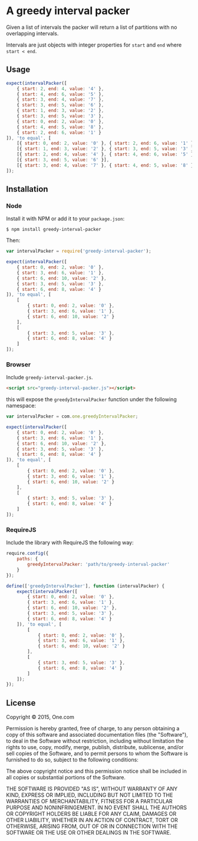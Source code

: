 # A greedy interval packer

Given a list of intervals the packer will return a list of partitions
with no overlapping intervals.

Intervals are just objects with integer properties for `start` and
`end` where `start < end`.


## Usage

```js
expect(intervalPacker([
    { start: 2, end: 4, value: '4' },
    { start: 4, end: 6, value: '5' },
    { start: 3, end: 4, value: '7' },
    { start: 3, end: 5, value: '6' },
    { start: 1, end: 3, value: '2' },
    { start: 3, end: 5, value: '3' },
    { start: 0, end: 2, value: '0' },
    { start: 4, end: 5, value: '8' },
    { start: 2, end: 6, value: '1' }
]), 'to equal', [
    [{ start: 0, end: 2, value: '0' }, { start: 2, end: 6, value: '1' }],
    [{ start: 1, end: 3, value: '2' }, { start: 3, end: 5, value: '3' }],
    [{ start: 2, end: 4, value: '4' }, { start: 4, end: 6, value: '5' }],
    [{ start: 3, end: 5, value: '6' }],
    [{ start: 3, end: 4, value: '7' }, { start: 4, end: 5, value: '8' }]
]);
```

## Installation

### Node

Install it with NPM or add it to your `package.json`:

```
$ npm install greedy-interval-packer
```

Then:

```js
var intervalPacker = require('greedy-interval-packer');

expect(intervalPacker([
    { start: 0, end: 2, value: '0' },
    { start: 3, end: 6, value: '1' },
    { start: 6, end: 10, value: '2' },
    { start: 3, end: 5, value: '3' },
    { start: 6, end: 8, value: '4' }
]), 'to equal', [
    [
        { start: 0, end: 2, value: '0' },
        { start: 3, end: 6, value: '1' },
        { start: 6, end: 10, value: '2' }
    ],
    [
        { start: 3, end: 5, value: '3' },
        { start: 6, end: 8, value: '4' }
    ]
]);
```

### Browser

Include `greedy-interval-packer.js`.

```html
<script src="greedy-interval-packer.js"></script>
```

this will expose the `greedyIntervalPacker` function under the following namespace:

```js
var intervalPacker = com.one.greedyIntervalPacker;

expect(intervalPacker([
    { start: 0, end: 2, value: '0' },
    { start: 3, end: 6, value: '1' },
    { start: 6, end: 10, value: '2' },
    { start: 3, end: 5, value: '3' },
    { start: 6, end: 8, value: '4' }
]), 'to equal', [
    [
        { start: 0, end: 2, value: '0' },
        { start: 3, end: 6, value: '1' },
        { start: 6, end: 10, value: '2' }
    ],
    [
        { start: 3, end: 5, value: '3' },
        { start: 6, end: 8, value: '4' }
    ]
]);
```

### RequireJS

Include the library with RequireJS the following way:

```js
require.config({
    paths: {
        greedyIntervalPacker: 'path/to/greedy-interval-packer'
    }
});

define(['greedyIntervalPacker'], function (intervalPacker) {
    expect(intervalPacker([
        { start: 0, end: 2, value: '0' },
        { start: 3, end: 6, value: '1' },
        { start: 6, end: 10, value: '2' },
        { start: 3, end: 5, value: '3' },
        { start: 6, end: 8, value: '4' }
    ]), 'to equal', [
        [
            { start: 0, end: 2, value: '0' },
            { start: 3, end: 6, value: '1' },
            { start: 6, end: 10, value: '2' }
        ],
        [
            { start: 3, end: 5, value: '3' },
            { start: 6, end: 8, value: '4' }
        ]
    ]);
});
```

## License

Copyright © 2015, One.com

Permission is hereby granted, free of charge, to any person obtaining a copy
of this software and associated documentation files (the "Software"), to deal
in the Software without restriction, including without limitation the rights
to use, copy, modify, merge, publish, distribute, sublicense, and/or sell
copies of the Software, and to permit persons to whom the Software is
furnished to do so, subject to the following conditions:

The above copyright notice and this permission notice shall be included in
all copies or substantial portions of the Software.

THE SOFTWARE IS PROVIDED "AS IS", WITHOUT WARRANTY OF ANY KIND, EXPRESS OR
IMPLIED, INCLUDING BUT NOT LIMITED TO THE WARRANTIES OF MERCHANTABILITY,
FITNESS FOR A PARTICULAR PURPOSE AND NONINFRINGEMENT. IN NO EVENT SHALL THE
AUTHORS OR COPYRIGHT HOLDERS BE LIABLE FOR ANY CLAIM, DAMAGES OR OTHER
LIABILITY, WHETHER IN AN ACTION OF CONTRACT, TORT OR OTHERWISE, ARISING FROM,
OUT OF OR IN CONNECTION WITH THE SOFTWARE OR THE USE OR OTHER DEALINGS IN
THE SOFTWARE.
